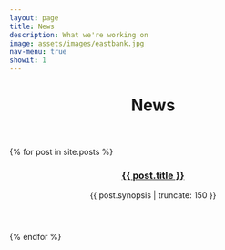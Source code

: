 ```yaml
---
layout: page
title: News
description: What we're working on
image: assets/images/eastbank.jpg
nav-menu: true
showit: 1
---
```



<!-- Main -->
<div id="main" class="alt">

<!-- One -->
<div class="inner">
		<header class="major">
			<h1>News</h1>
		</header>
</div>

<!-- Just a list of Posts
<section id="two">
	<div class="inner">
          {% for post in site.posts %}
	  {% if post.title != 404 %}
	  <header class="major">
	    <h2>{{ post.title }}</h2>
	  </header>
      <p>{{ post.synopsis }}</p>    
	  {% if post.date %}<p>{{ post.date }}</p>{% endif %}
	  <a href="{{ post.url }}">Read More</a>
      <hr />
      <br />
	  {% endif %}
      {% endfor %}   
</section>
	</div> 
-->

<section class="tiles">
  {% for post in site.posts %}
  <article>
    <span class="image">
      <img src="{{ post.image }}" alt="" />
    </span>
    <header class="major">
      <h3><a href="{{ post.url  | relative_url }}" class="link">{{ post.title }}</a></h3>
      <p>{{ post.synopsis | truncate: 150 }}</p>
    </header>
  </article>
  {% endfor %}
</section>
   
</div>
